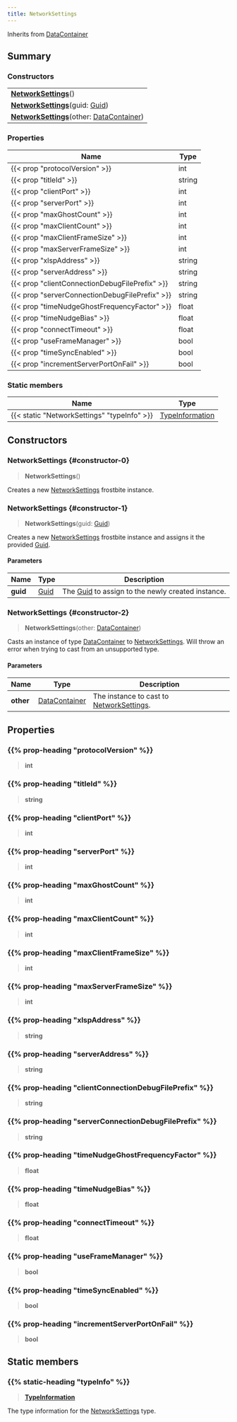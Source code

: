 ```yaml
---
title: NetworkSettings
---
```


Inherits from [DataContainer](/vext/ref/shared/type/datacontainer)

## Summary

### Constructors

|  |
| --- |
| **[NetworkSettings](#constructor-0)**() |
| **[NetworkSettings](#constructor-1)**(guid: [Guid](/vext/ref/shared/type/guid)) |
| **[NetworkSettings](#constructor-2)**(other: [DataContainer](/vext/ref/shared/type/datacontainer)) |

### Properties

| Name | Type |
| ---- | ---- |
| {{< prop "protocolVersion" >}} | int |
| {{< prop "titleId" >}} | string |
| {{< prop "clientPort" >}} | int |
| {{< prop "serverPort" >}} | int |
| {{< prop "maxGhostCount" >}} | int |
| {{< prop "maxClientCount" >}} | int |
| {{< prop "maxClientFrameSize" >}} | int |
| {{< prop "maxServerFrameSize" >}} | int |
| {{< prop "xlspAddress" >}} | string |
| {{< prop "serverAddress" >}} | string |
| {{< prop "clientConnectionDebugFilePrefix" >}} | string |
| {{< prop "serverConnectionDebugFilePrefix" >}} | string |
| {{< prop "timeNudgeGhostFrequencyFactor" >}} | float |
| {{< prop "timeNudgeBias" >}} | float |
| {{< prop "connectTimeout" >}} | float |
| {{< prop "useFrameManager" >}} | bool |
| {{< prop "timeSyncEnabled" >}} | bool |
| {{< prop "incrementServerPortOnFail" >}} | bool |

### Static members

| Name | Type |
| ---- | ---- |
| {{< static "NetworkSettings" "typeInfo" >}} | [TypeInformation](/vext/ref/shared/type/typeinformation) |

## Constructors

### NetworkSettings {#constructor-0}

> **NetworkSettings**()

Creates a new [NetworkSettings](/vext/ref/fb/networksettings) frostbite instance.

### NetworkSettings {#constructor-1}

> **NetworkSettings**(guid: [Guid](/vext/ref/shared/type/guid))

Creates a new [NetworkSettings](/vext/ref/fb/networksettings) frostbite instance and assigns it the provided [Guid](/vext/ref/shared/type/guid).

#### Parameters

| Name | Type | Description |
| ---- | ---- | ----------- |
| **guid** | [Guid](/vext/ref/shared/type/guid) | The [Guid](/vext/ref/shared/type/guid) to assign to the newly created instance. |

### NetworkSettings {#constructor-2}

> **NetworkSettings**(other: [DataContainer](/vext/ref/shared/type/datacontainer))

Casts an instance of type [DataContainer](/vext/ref/shared/type/datacontainer) to [NetworkSettings](/vext/ref/fb/networksettings). Will throw an error when trying to cast from an unsupported type.

#### Parameters

| Name | Type | Description |
| ---- | ---- | ----------- |
| **other** | [DataContainer](/vext/ref/shared/type/datacontainer) | The instance to cast to [NetworkSettings](/vext/ref/fb/networksettings). |

## Properties

### {{% prop-heading "protocolVersion" %}}

> **int**

### {{% prop-heading "titleId" %}}

> **string**

### {{% prop-heading "clientPort" %}}

> **int**

### {{% prop-heading "serverPort" %}}

> **int**

### {{% prop-heading "maxGhostCount" %}}

> **int**

### {{% prop-heading "maxClientCount" %}}

> **int**

### {{% prop-heading "maxClientFrameSize" %}}

> **int**

### {{% prop-heading "maxServerFrameSize" %}}

> **int**

### {{% prop-heading "xlspAddress" %}}

> **string**

### {{% prop-heading "serverAddress" %}}

> **string**

### {{% prop-heading "clientConnectionDebugFilePrefix" %}}

> **string**

### {{% prop-heading "serverConnectionDebugFilePrefix" %}}

> **string**

### {{% prop-heading "timeNudgeGhostFrequencyFactor" %}}

> **float**

### {{% prop-heading "timeNudgeBias" %}}

> **float**

### {{% prop-heading "connectTimeout" %}}

> **float**

### {{% prop-heading "useFrameManager" %}}

> **bool**

### {{% prop-heading "timeSyncEnabled" %}}

> **bool**

### {{% prop-heading "incrementServerPortOnFail" %}}

> **bool**

## Static members

### {{% static-heading "typeInfo" %}}

> **[TypeInformation](/vext/ref/shared/type/typeinformation)**

The type information for the [NetworkSettings](/vext/ref/fb/networksettings) type.


